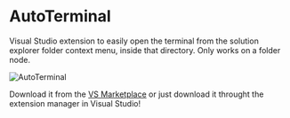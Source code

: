 # AutoTerminal

Visual Studio extension to easily open the terminal from the solution explorer folder context menu, inside that directory. Only works on a folder node.

![AutoTerminal](https://i.imgur.com/kn7bEtZ.png)

Download it from the [VS Marketplace](https://marketplace.visualstudio.com/items?itemName=TimMaes.autoterminal) or just download it throught the extension manager in Visual Studio!
